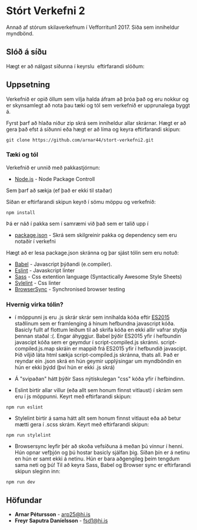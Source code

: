 # Stórt Verkefni 2

Annað af stórum skilaverkefnum í Vefforritun1 2017. Síða sem inniheldur myndbönd.

## Slóð á síðu

Hægt er að nálgast síðunna í keyrslu  eftirfarandi slóðum:

## Uppsetning

Verkefnið er opið öllum sem vilja halda áfram að þróa það og eru nokkur og er skynsamlegt að nota þau tæki og tól sem verkefnið er upprunalega byggt á.

Fyrst þarf að hlaða niður zip skrá sem inniheldur allar skrárnar. Hægt er að gera það efst á síðunni eða hægt er að líma og keyra eftirfarandi skipun:

```
git clone https://github.com/arnar44/stort-verkefni2.git
```

### Tæki og tól
Verkefnið er unnið með pakkastjórnun:
* [Node.js](https://nodejs.org/en/) - Node Package Controll

Sem þarf að sækja (ef það er ekki til staðar)

Síðan er eftirfarandi skipun keyrð í sömu möppu og verkefnið:

```
npm install
```
Þá er náð í pakka sem í samræmi við það sem er talið upp í
* [package.json](https://github.com/arnar44/stort-verkefni2/blob/master/package.json) - Skrá sem skilgreinir pakka og dependency sem eru notaðir í verkefni

Hægt að er lesa package.json skránna og þar sjást tólin sem eru notuð:
* [Babel](https://babeljs.io/) - Javascript þýðandi (e.compiler).
* [Eslint](https://eslint.org/) - Javaskcript linter
* [Sass](http://sass-lang.com/) - Css extention language (Syntactically Awesome Style Sheets)
* [Sylelint](https://stylelint.io/user-guide/) - Css linter
* [BrowserSync](https://www.browsersync.io/) - Synchronised browser testing

### Hvernig virka tólin?
* í möppunni js  eru .js skrár skrár sem innihalda kóða eftir [ES2015](https://babeljs.io/learn-es2015/) staðlinum sem er framlenging á hinum hefbundna javascript kóða. Basicly fullt af flottum leiðum til að skrifa kóða en ekki allir vafrar styðja þennan staðal :(. Engar áhyggjur. Babel þýðir ES2015 yfir í hefbundin javascipt kóða sem er geymdur í script-compiled.js skránni. script-compiled.js.map skráin er mappið frá ES2015 yfir í hefbundið javascipt. Þið viljið láta html sækja script-compiled.js skránna, thats all. Það er reyndar ein .json skrá en hún geymir upplýsingar um myndböndin en hún er ekki þýdd (því hún er ekki .js skrá)

* Á "svipaðan" hátt þýðir Sass nýtískulegan "css" kóða yfir í hefbindinn.

* Eslint birtir allar villur (eða allt sem honum finnst vitlaust) í skrám sem eru í js möppunni. Keyrt með eftirfarandi skipun:
```
npm run eslint
```
* Stylelint birtir á sama hátt allt sem honum finnst vitlaust eða að betur mætti gera í .scss skrám. Keyrt með eftirfarandi skipun:
```
npm run stylelint
```

* Browsersync leyfir þér að skoða vefsíðuna á meðan þú vinnur í henni. Hún opnar vefþjón og þú hostar basicly sjálfan þig. Síðan þín er á netinu en hún er samt ekki á netinu. Hún er bara aðgengileg þeim tengdum sama neti og þú!
Til að keyra Sass, Babel og Browser sync er eftirfarandi skipun sleginn inn:
```
npm run dev
```

## Höfundar

* **Arnar Pétursson** - arp25@hi.is
* **Freyr Saputra Daníelsson** - fsd1@hi.is



